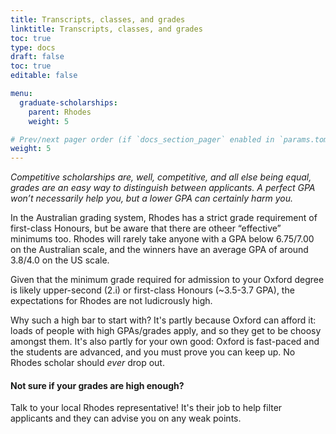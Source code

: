 ```yaml
---
title: Transcripts, classes, and grades
linktitle: Transcripts, classes, and grades
toc: true
type: docs
draft: false
toc: true
editable: false

menu:
  graduate-scholarships:
    parent: Rhodes
    weight: 5

# Prev/next pager order (if `docs_section_pager` enabled in `params.toml`)
weight: 5
---
```


_Competitive scholarships are, well, competitive, and all else being equal, grades are an easy way to distinguish between applicants. A perfect GPA won’t necessarily help you, but a lower GPA can certainly harm you._

In the Australian grading system, Rhodes has a strict grade requirement of first-class Honours, but be aware that there are otheer “effective” minimums too. Rhodes will rarely take anyone with a GPA below 6.75/7.00 on the Australian scale, and the winners have an average GPA of around 3.8/4.0 on the US scale.

Given that the minimum grade required for admission to your Oxford degree is likely upper-second (2.i) or first-class Honours (~3.5-3.7 GPA), the expectations for Rhodes are not ludicrously high.

Why such a high bar to start with? It's partly because Oxford can afford it: loads of people with high GPAs/grades apply, and so they get to be choosy amongst them. It's also partly for your own good: Oxford is fast-paced and the students are advanced, and you must prove you can keep up. No Rhodes scholar should *ever* drop out. 

#### Not sure if your grades are high enough?
Talk to your local Rhodes representative! It's their job to help filter applicants and they can advise you on any weak points.

